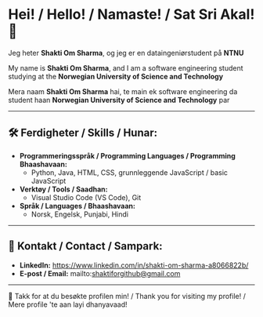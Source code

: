 # Hei! / Hello! / Namaste! / Sat Sri Akal! 👋

Jeg heter **Shakti Om Sharma**, og jeg er en dataingeniørstudent på **NTNU**


My name is **Shakti Om Sharma**, and I am a software engineering student studying at the **Norwegian University of Science and Technology**


Mera naam **Shakti Om Sharma** hai, te main ek software engineering da student haan **Norwegian University of Science and Technology** par



---

## 🛠️ Ferdigheter / Skills / Hunar:
- **Programmeringsspråk / Programming Languages / Programming Bhaashavaan:**
  - Python, Java, HTML, CSS, grunnleggende JavaScript / basic JavaScript 
- **Verktøy / Tools / Saadhan:**
  - Visual Studio Code (VS Code), Git
- **Språk / Languages / Bhaashavaan:**
  - Norsk, Engelsk, Punjabi, Hindi

---

## 💬 Kontakt / Contact / Sampark:
- **LinkedIn:** https://www.linkedin.com/in/shakti-om-sharma-a8066822b/
- **E-post / Email:** mailto:shaktiforgithub@gmail.com

---

🌟 Takk for at du besøkte profilen min! / Thank you for visiting my profile! / Mere profile 'te aan layi dhanyavaad!

<!---
shaktios/shaktios is a ✨ special ✨ repository because its `README.md` (this file) appears on your GitHub profile.
You can click the Preview link to take a look at your changes.
--->
